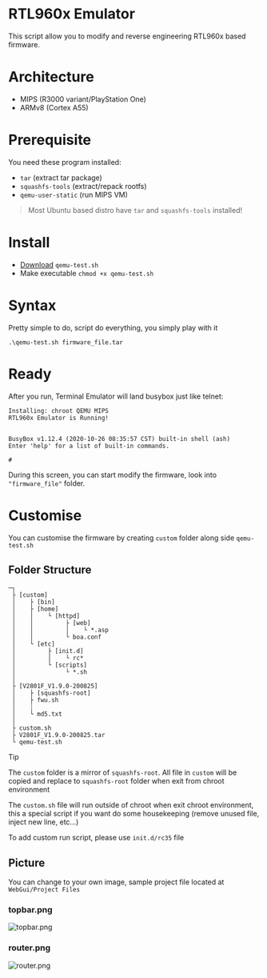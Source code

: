 # RTL960x Emulator
This script allow you to modify and reverse engineering RTL960x based firmware.

# Architecture
* MIPS (R3000 variant/PlayStation One)
* ARMv8 (Cortex A55)

# Prerequisite
You need these program installed:
* `tar` (extract tar package)
* `squashfs-tools` (extract/repack rootfs)
* `qemu-user-static` (run MIPS VM)

> Most Ubuntu based distro have `tar` and `squashfs-tools` installed!

# Install
* [Download](https://github.com/Anime4000/RTL9601C1/raw/main/Tools/emulator/qemu-test.sh) `qemu-test.sh`
* Make executable `chmod +x qemu-test.sh`

# Syntax
Pretty simple to do, script do everything, you simply play with it

```
.\qemu-test.sh firmware_file.tar
```

# Ready
After you run, Terminal Emulator will land busybox just like telnet:
```
Installing: chroot QEMU MIPS
RTL960x Emulator is Running!


BusyBox v1.12.4 (2020-10-26 08:35:57 CST) built-in shell (ash)
Enter 'help' for a list of built-in commands.

# 

```

During this screen, you can start modify the firmware, look into `"firmware_file"` folder.

# Customise
You can customise the firmware by creating `custom` folder along side `qemu-test.sh`

## Folder Structure
```
─┐
 ├ [custom]
 │    ├ [bin]
 │    ├ [home]
 │    │    └ [httpd]
 │    │         ├ [web]
 │    │         │    └ *.asp
 │    │         └ boa.conf
 │    └ [etc]
 │         ├ [init.d]
 │         │    └ rc*
 │         └ [scripts]
 │              └ *.sh
 │
 ├ [V2801F_V1.9.0-200825]
 │    ├ [squashfs-root]
 │    ├ fwu.sh
 │    ┊
 │    └ md5.txt
 │
 ├ custom.sh
 ├ V2801F_V1.9.0-200825.tar
 └ qemu-test.sh
```
> [!TIP]
> The `custom` folder is a mirror of `squashfs-root`. All file in `custom` will be copied and replace to `squashfs-root` folder when exit from chroot environment
>
> The `custom.sh` file will run outside of chroot when exit chroot environment, this a special script if you want do some housekeeping (remove unused file, inject new line, etc...)

To add custom run script, please use `init.d/rc35` file

## Picture
You can change to your own image, sample project file located at `WebGui/Project Files`

### topbar.png
![topbar.png](https://github.com/Anime4000/RTL960x/raw/main/WebGui/Project%20Files/topbar.png)
### router.png
![router.png](https://github.com/Anime4000/RTL960x/raw/main/WebGui/Project%20Files/router.png)

